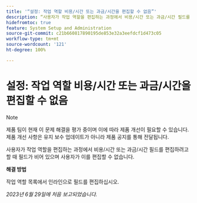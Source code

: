 ```yaml
---
title: '“설정: 작업 역할 비용/시간 또는 과금/시간을 편집할 수 없음”'
description: “사용자가 작업 역할을 편집하는 과정에서 비용/시간 또는 과금/시간 필드를 편집하려고 할 때 필드가 비어 있으며 사용자가 이를 편집할 수 없습니다.”
hidefromtoc: true
feature: System Setup and Administration
source-git-commit: c21b660817890195de853e32a3eefdcf1d473c05
workflow-type: tm+mt
source-wordcount: '121'
ht-degree: 100%

---
```



# 설정: 작업 역할 비용/시간 또는 과금/시간을 편집할 수 없음



>[!NOTE]
>
>제품 팀이 현재 이 문제 해결을 평가 중이며 이에 따라 제품 개선이 필요할 수 있습니다. 제품 개선 사항은 유지 보수 업데이트가 아니라 제품 공지를 통해 전달됩니다.

사용자가 작업 역할을 편집하는 과정에서 비용/시간 또는 과금/시간 필드를 편집하려고 할 때 필드가 비어 있으며 사용자가 이를 편집할 수 없습니다.

**해결 방법**

작업 역할 목록에서 인라인으로 필드를 편집하십시오.

_2023년 6월 29일에 처음 보고되었습니다._

